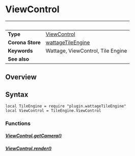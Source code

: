 # ViewControl

|                      | &nbsp;
| -------------------- | ---------------------------------------------------------------
| __Type__             | [ViewControl](type_viewControl.markdown)
| __Corona Store__     | [wattageTileEngine](http://store.coronalabs.com/plugin/wattageTileEngine)
| __Keywords__         | Wattage, ViewControl, Tile Engine
| __See also__         |

## Overview

## Syntax

	local TileEngine = require "plugin.wattageTileEngine"
	local ViewControl = TileEngine.ViewControl

### Functions

##### [ViewControl.getCamera()](getCamera.markdown)

##### [ViewControl.render()](render.markdown)